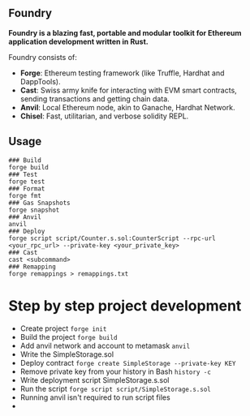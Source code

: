## Foundry

**Foundry is a blazing fast, portable and modular toolkit for Ethereum application development written in Rust.**

Foundry consists of:

-   **Forge**: Ethereum testing framework (like Truffle, Hardhat and DappTools).
-   **Cast**: Swiss army knife for interacting with EVM smart contracts, sending transactions and getting chain data.
-   **Anvil**: Local Ethereum node, akin to Ganache, Hardhat Network.
-   **Chisel**: Fast, utilitarian, and verbose solidity REPL.

## Usage
```shell
### Build
forge build
### Test
forge test
### Format
forge fmt
### Gas Snapshots
forge snapshot
### Anvil
anvil
### Deploy
forge script script/Counter.s.sol:CounterScript --rpc-url <your_rpc_url> --private-key <your_private_key>
### Cast
cast <subcommand>
### Remapping
forge remappings > remappings.txt
```


# Step by step project development

- Create project `forge init`
- Build the project `forge build`
- Add anvil network and account to metamask `anvil`
- Write the SimpleStorage.sol
- Deploy contract `forge create SimpleStorage --private-key KEY`
- Remove private key from your history in Bash `history -c`
- Write deployment script SimpleStorage.s.sol
- Run the script `forge script script/SimpleStorage.s.sol`
- Running anvil isn't required to run script files
- 